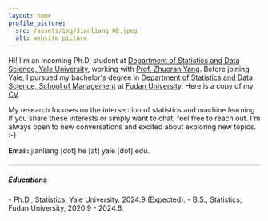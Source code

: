 ```yaml
---
layout: home
profile_picture:
  src: /assets/img/Jianliang_HE.jpeg
  alt: website picture
---
```

<p>
Hi! I'm an incoming Ph.D. student at <a href="https://statistics.yale.edu//">Department of Statistics and Data Science, Yale University</a>, 
	working with <a href="https://zhuoranyang.github.io/">Prof. Zhuoran Yang</a>.
Before joining Yale, I pursued my bachelor's degree in <a href="https://www.fdsm.fudan.edu.cn/aboutus/default.html">Department of Statistics and Data Science, School of Management</a> at <a href="https://www.fudan.edu.cn/">Fudan University</a>.  
Here is a copy of my <a href="assets/files/Jianliang-He.pdf">CV</a>.
</p>

<p>
My research focuses on the intersection of statistics and machine learning. If you share these interests or simply want to chat, feel free to reach out. I'm always open to new conversations and excited about exploring new topics. :-)
</p>

<p>
<b>Email:</b> jianliang [dot] he [at] yale [dot] edu.
</p>

<hr style="height:1px;opacity:0.3;color:gray;margin:20px 0px 15px 0px">

<h5> Educations </h5>
- Ph.D., Statistics, Yale University, 2024.9 (Expected).
- B.S., Statistics, Fudan University, 2020.9 - 2024.6. 

